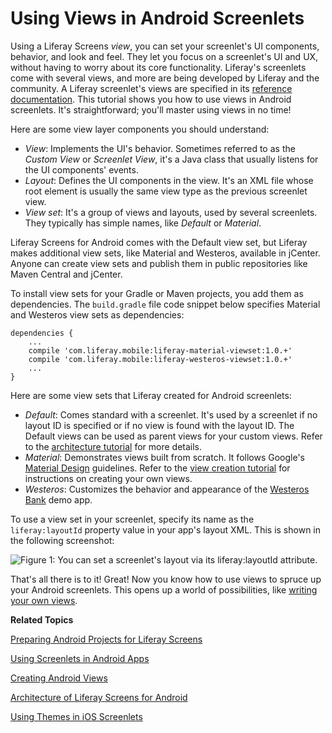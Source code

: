 # Using Views in Android Screenlets [](id=using-views-in-android-screenlets)

Using a Liferay Screens *view*, you can set your screenlet's UI components,
behavior, and look and feel. They let you focus on a screenlet's UI and UX,
without having to worry about its core functionality. Liferay's screenlets come
with several views, and more are being developed by Liferay and the community. A
Liferay screenlet's views are specified in its
[reference documentation](/develop/reference/-/knowledge_base/6-2/screenlets-in-liferay-screens-for-android).
This tutorial shows you how to use views in Android screenlets. It's
straightforward; you'll master using views in no time!

Here are some view layer components you should understand: 

- *View*: Implements the UI's behavior. Sometimes referred to as the *Custom
  View* or *Screenlet View*, it's a Java class that usually listens for the UI
  components' events.
- *Layout*: Defines the UI components in the view. It's an XML file whose root
  element is usually the same view type as the previous screenlet view.
- *View set*: It's a group of views and layouts, used by several
  screenlets. They typically has simple names, like *Default* or *Material*. 

Liferay Screens for Android comes with the Default view set, but Liferay makes
additional view sets, like Material and Westeros, available in jCenter. Anyone
can create view sets and publish them in public repositories like Maven Central
and jCenter. 

To install view sets for your Gradle or Maven projects, you add them as
dependencies. The `build.gradle` file code snippet below specifies Material and
Westeros view sets as dependencies: 

    dependencies {
        ...
        compile 'com.liferay.mobile:liferay-material-viewset:1.0.+'
        compile 'com.liferay.mobile:liferay-westeros-viewset:1.0.+'	
        ...
    }

Here are some view sets that Liferay created for Android screenlets:

- *Default*: Comes standard with a screenlet. It's used by a screenlet if no
  layout ID is specified or if no view is found with the layout ID. The Default 
  views can be used as parent views for your custom views. Refer to the 
  [architecture tutorial](/develop/tutorials/-/knowledge_base/6-2/architecture-of-liferay-screens-for-android) 
  for more details. 
- *Material*: Demonstrates views built from scratch. It follows Google's
  [Material Design](https://developer.android.com/design/material/index.html) 
  guidelines. Refer to the [view creation tutorial](/develop/tutorials/-/knowledge_base/6-2/creating-android-views) 
  for instructions on creating your own views.
- *Westeros*: Customizes the behavior and appearance of the
  [Westeros Bank](https://github.com/liferay/liferay-screens/tree/master/android/samples/bankofwesteros) 
  demo app. 

To use a view set in your screenlet, specify its name as the `liferay:layoutId`
property value in your app's layout XML. This is shown in the following
screenshot: 

![Figure 1: You can set a screenlet's layout via its `liferay:layoutId` attribute.](../../images/screens-android-layoutid-xml.png)

That's all there is to it! Great! Now you know how to use views to spruce up 
your Android screenlets. This opens up a world of possibilities, like 
[writing your own views](/develop/tutorials/-/knowledge_base/6-2/creating-android-views). 

**Related Topics**

[Preparing Android Projects for Liferay Screens](/develop/tutorials/-/knowledge_base/6-2/preparing-android-projects-for-liferay-screens)

[Using Screenlets in Android Apps](/develop/tutorials/-/knowledge_base/6-2/using-screenlets-in-android-apps)

[Creating Android Views](/develop/tutorials/-/knowledge_base/6-2/creating-android-views)

[Architecture of Liferay Screens for Android](/develop/tutorials/-/knowledge_base/6-2/architecture-of-liferay-screens-for-android)

[Using Themes in iOS Screenlets](/develop/tutorials/-/knowledge_base/6-2/using-themes-in-ios-screenlets)
